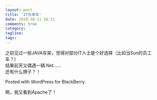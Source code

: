 ```yaml
---
layout: post
title: 'IT与单车'
date: 2010-10-11 16:12
comments: true
category: 
tagline: 
tags:
---
```

    

之前见过一些JAVA车架，觉得对部分IT人士是个好选择（比如当Sun的员工车？）  
结果前天又偶遇一辆.Net……  
还有什么牌子？！

Posted with WordPress for BlackBerry.

啊，我又看到Apache了！
